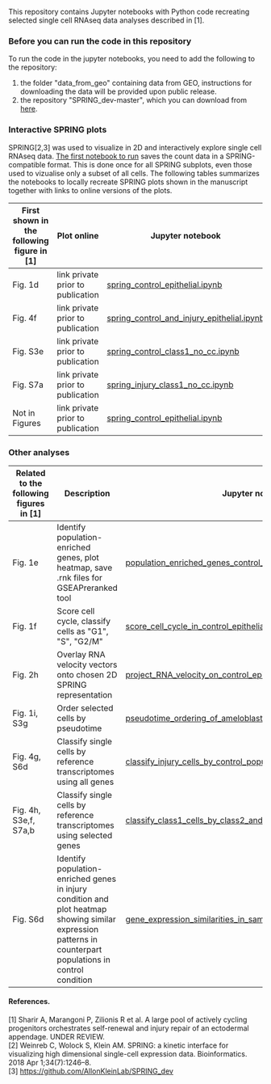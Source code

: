 This repository contains Jupyter notebooks with Python code recreating selected single cell RNAseq data analyses described in [1].

### Before you can run the code in this repository
To run the code in the jupyter notebooks, you need to add the following to the repository:
1) the folder "data_from_geo" containing data from GEO, instructions for downloading the data will be provided upon public release.
2) the repository "SPRING_dev-master", which you can download from [here](https://github.com/AllonKleinLab/SPRING).

### Interactive SPRING plots
SPRING[2,3] was used to visualize in 2D and interactively explore single cell RNAseq data. [The first notebook to run](spring_save_counts_for_all_plots.ipynb) saves the count data in a SPRING-compatible format. This is done once for all SPRING subplots, even those used to vizualise only a subset of all cells.
The following tables summarizes the notebooks to locally recreate SPRING plots shown in the manuscript together with links to online versions of the plots.

First shown in the following figure in [1] | Plot online | Jupyter notebook
 --- | --- | ---
Fig. 1d | link private prior to publication | [spring_control_epithelial.ipynb](spring_control_epithelial.ipynb)
Fig. 4f | link private prior to publication | [spring_control_and_injury_epithelial.ipynb](spring_control_and_injury_epithelial.ipynb)
Fig. S3e | link private prior to publication | [spring_control_class1_no_cc.ipynb](spring_control_class1_no_cc.ipynb)
Fig. S7a | link private prior to publication | [spring_injury_class1_no_cc.ipynb](spring_injury_class1_no_cc.ipynb)
Not in Figures  | link private prior to publication | [spring_control_epithelial.ipynb](spring_control_epithelial.ipynb)

### Other analyses

Related to the following figures in [1] | Description | Jupyter notebook
--- | --- | ---
Fig. 1e | Identify population-enriched genes, plot heatmap, save .rnk files for GSEAPreranked tool | [population_enriched_genes_control_and_save_rnk_files.ipynb](population_enriched_genes_control_and_save_rnk_files.ipynb)
Fig. 1f | Score cell cycle, classify cells as "G1", "S", "G2/M" | [score_cell_cycle_in_control_epithelial_cells.ipynb](score_cell_cycle_in_control_epithelial_cells.ipynb)
Fig. 2h | Overlay RNA velocity vectors onto chosen 2D SPRING representation | [project_RNA_velocity_on_control_epithelial_spring_plot.ipynb](project_RNA_velocity_on_control_epithelial_spring_plot.ipynb)
Fig. 1i, S3g | Order selected cells by pseudotime | [pseudotime_ordering_of_ameloblasts.ipynb](pseudotime_ordering_of_ameloblasts.ipynb)
Fig. 4g, S6d | Classify single cells by reference transcriptomes using all genes | [classify_injury_cells_by_control_populations.ipynb](classify_injury_cells_by_control_populations.ipynb)
Fig. 4h, S3e,f, S7a,b | Classify single cells by reference transcriptomes using selected genes | [classify_class1_cells_by_class2_and_3_populations.ipynb](classify_class1_cells_by_class2_and_3_populations.ipynb)
Fig. S6d | Identify population-enriched genes in injury condition and plot heatmap showing similar expression patterns in counterpart populations in control condition | [gene_expression_similarities_in_same_population_ctrl_vs_injury.ipynb](gene_expression_similarities_in_same_population_ctrl_vs_injury.ipynb)

#### References.  
[1] Sharir A, Marangoni P, Zilionis R et al. A large pool of actively cycling progenitors orchestrates self-renewal and injury repair of an ectodermal appendage. UNDER REVIEW.    
[2] Weinreb C, Wolock S, Klein AM. SPRING: a kinetic interface for visualizing high dimensional single-cell expression data. Bioinformatics. 2018 Apr 1;34(7):1246–8.  
[3] https://github.com/AllonKleinLab/SPRING_dev
